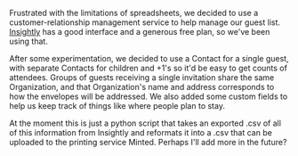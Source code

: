 Frustrated with the limitations of spreadsheets, we decided to use a customer-relationship management service to help manage our guest list. [Insightly](https://www.insightly.com/) has a good interface and a generous free plan, so we've been using that.

After some experimentation, we decided to use a Contact for a single guest, with separate Contacts for children and +1's so it'd be easy to get counts of attendees. Groups of guests receiving a single invitation share the same Organization, and that Organization's name and address corresponds to how the envelopes will be addressed. We also added some custom fields to help us keep track of things like where people plan to stay. 

At the moment this is just a python script that takes an exported .csv of all of this information from Insightly and reformats it into a .csv that can be uploaded to the printing service Minted. Perhaps I'll add more in the future?

